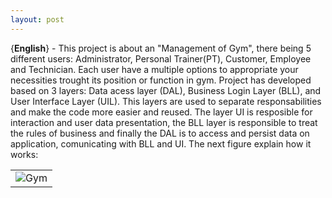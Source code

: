 ```yaml
---
layout: post
---
```




{**English**} - This project is about an "Management of Gym", there being 5 different users: Administrator, Personal Trainer(PT), Customer, Employee and Technician. Each user have a multiple options to appropriate your necessities trought its position or function in gym. Project has developed based on 3 layers: Data acess layer (DAL), Business Login Layer (BLL), and User Interface Layer (UIL). This layers are used to separate responsabilities and make the code more easier and reused. The layer UI is resposible for interaction and user data presentation, the BLL layer is responsible to treat the rules of business and finally the DAL is to access and persist data on application, comunicating with BLL and UI. The next figure explain how it works:



<div>
   <table width="50%" height="50%" align="center" valign="center">
   <tr><td>
      <img src="{{ site.baseurl }}/images/database_layers.png" alt="Gym"  />
   </td></tr>
   </table>
</div>

